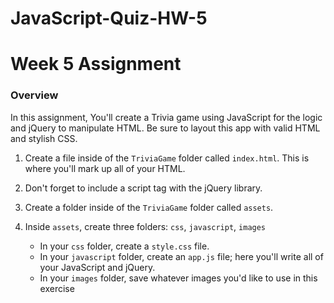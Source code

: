 # JavaScript-Quiz-HW-5

# Week 5 Assignment

### Overview

In this assignment, You'll create a Trivia game using JavaScript for the logic and jQuery to manipulate HTML. Be sure to layout this app with valid HTML and stylish CSS.

1. Create a file inside of the `TriviaGame` folder called `index.html`. This is where you'll mark up all of your HTML.
2. Don't forget to include a script tag with the jQuery library.

3. Create a folder inside of the `TriviaGame` folder called `assets`.
4. Inside `assets`, create three folders: `css`, `javascript`, `images`

   * In your `css` folder, create a `style.css` file.
   * In your `javascript` folder, create an `app.js` file; here you'll write all of your JavaScript and jQuery.
   * In your `images` folder, save whatever images you'd like to use in this exercise
